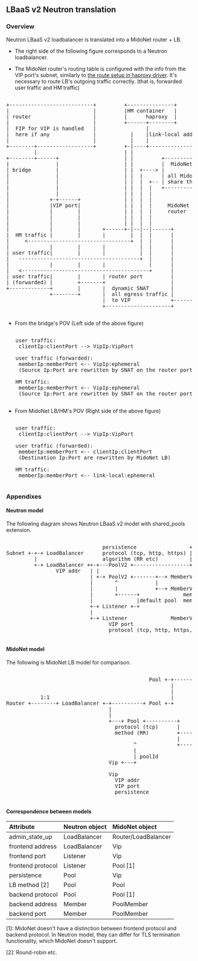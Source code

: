 ## LBaaS v2 Neutron translation

### Overview

Neutron LBaaS v2 loadbalancer is translated into a MidoNet router + LB.

* The right side of the following figure corresponds to a Neutron loadbalancer.

* The MidoNet router's routing table is configured with the info from
  the VIP port's subnet, similarly to
  [the route setup in haproxy driver](https://github.com/openstack/neutron-lbaas/blob/c5acb45ff6a8c2c41b84bdb2406450731491cad8/neutron_lbaas/drivers/haproxy/namespace_driver.py#L334-L353).
  It's necessary to route LB's outgoing traffic correctly.
  (that is, forwarded user traffic and HM traffic)

<pre>

+---------------------------+         +---------------+
|                           |         |HM container   |
| router                    |         |      haproxy  |
|                           |         +------+--------+
|  FIP for VIP is handled   |                |
|  here if any              |           |    |link-local addresses
|                           |           |    |
+--------+------------------+         +-|----+---------------+
         |                            | |                    |
+--------+------+                     | |         +----------+--------+
|               |                     | |         |  MidoNet LB       |
| bridge        |                     | |  +----> |                   |
|               |                     | |  |      | all MidoNet VIPs  |
|               |                     | |  |  +-- | share the same IP |
|               |                     | |  |  |   +----------+--------+
|               |                     | |  |  |              |
|             +-+------+              | |  |  |              |
|             |VIP port|              | |  |  |     MidoNet  |
|             |        |              | |  |  |     router   |
|             |        |              | |  |  |              |
|             |        |              | |  |  |              |
|             |        |       +------+-|--|--|------+       |
|  HM traffic |        |       |        |  |  |      |       |
|     <---------------------------------+  |  |      |       |
|             |        |       |           |  |      |       |
| user traffic|        |       |           |  |      |       |
|   ---------------------------------------+  |      |       |
|             |        |       |              |      |       |
|   <-----------------------------------------+      |       |
| user traffic|        |       | router port         |       |
| (forwarded) |        +-------+                     |       |
+-------------+        |       |  dynamic SNAT       |       |
              +--------+       |  all egress traffic |       |
                               |  to VIP             +-------+
                               +---------------------+

</pre>

* From the bridge's POV (Left side of the above figure)

<pre>

   user traffic:
    clientIp:clientPort --> VipIp:VipPort

   user traffic (forwarded):
    memberIp:memberPort <-- VipIp:ephemeral
    (Source Ip:Port are rewritten by SNAT on the router port)

   HM traffic:
    memberIp:memberPort <-- VipIp:ephemeral
    (Source Ip:Port are rewritten by SNAT on the router port)

</pre>

* From MidoNet LB/HM's POV (Right side of the above figure)

<pre>

   user traffic:
    clientIp:clientPort --> VipIp:VipPort

   user traffic (forwarded):
    memberIp:memberPort <-- clientIp:clientPort
    (Destination Ip:Port are rewritten by MidoNet LB)

   HM traffic:
    memberIp:memberPort <-- link-local:ephemeral

</pre>

### Appendixes

#### Neutron model

The following diagram shows Neutron LBaaS v2 model
with shared_pools extension.

<pre>

                               persistence                 +-+ HealthMonitorV2
Subnet +-+-+ LoadBalancer      protocol (tcp, http, https) |
         |                     algorithm (RR etc)          |1:1
         +-+ LoadBalancer ++-+---PoolV2 +------------------+
                VIP addr   | |
                           | +-+ PoolV2 +-------+--+ MemberV2
                           |       ^            |
                           |       |            +--+ MemberV2 +------++ Subnet
                           |       +------+              member addr |
                           |              |default pool  member port |
                           +-+ Listener +-+                          |
                           |                                         |
                           +-+ Listener              MemberV2 +------+
                                 VIP port
                                 protocol (tcp, http, https, https-terminated)

</pre>

#### MidoNet model

The following is MidoNet LB model for comparison.

<pre>

                                              Pool +-+--------+ HealthMonitor
                                                     |
                                                     |
           1:1                                       |
Router +--------+ LoadBalancer +-+----------+ Pool +-+
                                 |
                                 |
                                 +---+ Pool +----------+
                                   protocol (tcp)      |
                                   method (RR)         +-----+ PoolMember
                                                       |
                                         ^             +-----+ PoolMember
                                         |                      member addr
                                         | poolId               member port
                                 Vip +---+

                                 Vip
                                   VIP addr
                                   VIP port
                                   persistence

</pre>

#### Correspondence between models

|Attribute        |Neutron object |MidoNet object       |
|:----------------|:--------------|:--------------------|
|admin_state_up   |LoadBalancer   |Router/LoadBalancer  |
|frontend address |LoadBalancer   |Vip                  |
|frontend port    |Listener       |Vip                  |
|frontend protocol|Listener       |Pool [1]             |
|persistence      |Pool           |Vip                  |
|LB method [2]    |Pool           |Pool                 |
|backend protocol |Pool           |Pool [1]             |
|backend address  |Member         |PoolMember           |
|backend port     |Member         |PoolMember           |

[1]: MidoNet doesn't have a distinction between frontend protocol and
backend protocol.  In Neutron model, they can differ for TLS termination
functionality, which MidoNet doesn't support.

[2]: Round-robin etc.

